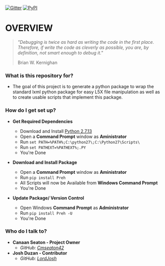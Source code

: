 [![Gitter](https://img.shields.io/gitter/room/nwjs/nw.js.svg?style=plastic)](https://gitter.im/Allen-Bradley-Toolkit/Lobby) [![PyPI](https://img.shields.io/pypi/v/nine.svg?style=plastic)](https://pypi.python.org/pypi/Preh)

# **OVERVIEW** #

> *"Debugging is twice as hard as writing the code in the first place. Therefore, if write the code as cleverly as possible, you are, by definition, not smart enough to debug it."*
>
> Brian W. Kernighan

### **What is this repository for?** ###

* The goal of this project is to generate a python package to wrap the standard lxml python package for easy L5X file manipulation as well as to create usable scripts that implement this package.

### **How do I get set up?** ###

* **Get Required Dependencies**

    * Download and Install [Python 2.7.13](https://www.python.org/ftp/python/2.7.13/python-2.7.13.msi)
    * Open a **Command Prompt** window as **Aministrator**
    * Run `set PATH=%PATH%;C:\python27\;C:\Python27\Scripts\`
    * Run `set PATHEXT=%PATHEXT%;.PY`
    * You're Done



* **Download and Install Package**

    * Open a **Command Prompt** window as **Aministrator**
    * Run `pip install Preh`
    * All Scripts will now be Available from **Windows Command Prompt**
    * You're Done



* **Update Package/ Version Control**
    * Open Windows **Command Prompt** as **Administrator**
    * Run `pip install Preh -U`
    * You're Done




### **Who do I talk to?** ###

* **Canaan Seaton - Project Owner**
    * *GitHub: [Cmseaton42](https://github.com/cmseaton42)*
* **Josh Duzan - Contributor**
    * *GitHub: [LordJosh](https://github.com/LordJosh186)*
